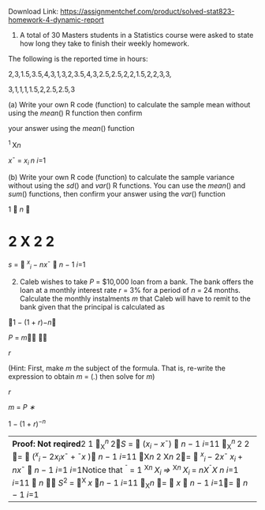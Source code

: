 Download Link: https://assignmentchef.com/product/solved-stat823-homework-4-dynamic-report
<br>
<ol>

 <li>A total of 30 Masters students in a Statistics course were asked to state how long they take to finish their weekly homework.</li>

</ol>

The following is the reported time in hours:

2<em>,</em>3<em>,</em>1<em>.</em>5<em>,</em>3<em>.</em>5<em>,</em>4<em>,</em>3<em>,</em>1<em>,</em>3<em>,</em>2<em>,</em>3<em>.</em>5<em>,</em>4<em>,</em>3<em>,</em>2<em>.</em>5<em>,</em>2<em>.</em>5<em>,</em>2<em>,</em>2<em>,</em>1<em>.</em>5<em>,</em>2<em>,</em>2<em>,</em>3<em>,</em>3<em>,</em>

3<em>,</em>1<em>,</em>1<em>,</em>1<em>,</em>1<em>.</em>5<em>,</em>2<em>,</em>2<em>.</em>5<em>,</em>2<em>.</em>5<em>,</em>3

(a) Write your own R code (function) to calculate the sample mean without using the <em>mean</em>() R function then confirm

your answer using the <em>mean</em>() function

<sup>1 </sup>X<em>n</em>

<em>x</em>¯ =  <em> x<sub>i </sub>n </em><em>i</em>=1

(b) Write your own R code (function) to calculate the sample variance without using the <em>sd</em>() and <em>var</em>() R functions. You can use the <em>mean</em>() and <em>sum</em>() functions, then confirm your answer using the <em>var</em>() function

1  <em>n                             </em>

<h1>2                                                    X 2          2</h1>

<em>s </em>=      <em><sup>x</sup><sub>i </sub>− nx</em>¯  <em>n − </em>1 <em>i</em>=1

<ol start="2">

 <li>Caleb wishes to take <em>P </em>= $10<em>,</em>000 loan from a bank. The bank offers the loan at a monthly interest rate <em>r </em>= 3% for a period of <em>n </em>= 24 months. Calculate the monthly instalments <em>m </em>that Caleb will have to remit to the bank given that the principal is calculated as</li>

</ol>

1 <em>− </em>(1 + <em>r</em>)<em>−n</em>

<em>P </em>= <em>m</em>   

<em>r</em>

(Hint: First, make <em>m </em>the subject of the formula. That is, re-write the expression to obtain <em>m </em>= (<em>.</em>) then solve for <em>m</em>)

<em>r</em>

<em>m </em>= <em>P ∗</em>

1 <em>− </em>(1 + <em>r</em>)<em><sup>−n</sup></em>




<table width="632">

 <tbody>

  <tr>

   <td width="632"><strong>Proof: Not reqired</strong>2                                  1 <sub>X</sub><em><sup>n                         </sup></em>2<em>S                      </em>=          (<em>x<sub>i </sub>− x</em>¯)  <em>n − </em>1 <em>i</em>=11 <sub>X</sub><em><sup>n          </sup></em>2                             2 =  (<em><sup>x</sup><sub>i </sub>− </em>2<em>x<sub>i</sub>x</em>¯ + ¯<em>x </em>) <em>n − </em>1 <em>i</em>=11 X<em>n         </em>2                X<em>n                     </em>2=  <em><sup>x</sup><sub>i </sub>− </em>2<em>x</em>¯ <em>x<sub>i </sub></em>+ <em>nx</em>¯  <em>n − </em>1 <em>i</em>=1 <em>i</em>=1Notice that    <sup>¯         </sup>=               1 <sup>X<em>n </em></sup><em>X<sub>i </sub>⇒ </em><sup>X<em>n </em></sup><em>X<sub>i </sub></em>= <em>nX</em><sup>¯</sup><em>X n </em><em>i</em>=1                <em>i</em>=11  <em>n                                               </em>∴ <em>S</em><sup>2 </sup>=        <sup>X </sup><em>x                                 </em><em>n − </em>1 <em>i</em>=11 <sub>X</sub><em>n                                              </em>=          <em>x      </em> <em>n − </em>1 <em>i</em>=1=          <em>n − </em>1 <em>i</em>=1</td>

  </tr>

 </tbody>

</table>



